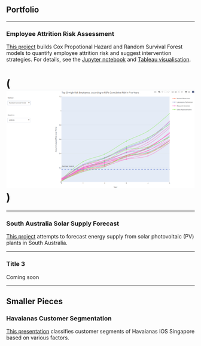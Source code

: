 ## Portfolio

---

### Employee Attrition Risk Assessment

[This project](/projects/employee-attrition/report.pdf) builds Cox Propotional Hazard and Random Survival Forest models to quantify employee attrition risk and suggest intervention strategies. For details, see the [Jupyter notebook](https://nbviewer.org/github/ShuuheiAlb/shuuheialb.github.io/blob/main/projects/employee-attrition/risk-assessment.ipynb) and [Tableau visualisation](https://public.tableau.com/app/profile/edwin.s8490/viz/IBMEmployeeAttritionRiskAssessmentVisualisation/Dashboard1).

# (<img src="images/employee_attrition_1.png?raw=true"/>)

---

### South Australia Solar Supply Forecast

[This project](https://nbviewer.org/github/ShuuheiAlb/shuuheialb.github.io/blob/main/projects/sa-solar-supply/forecast.ipynb) attempts to forecast energy supply from solar photovoltaic (PV) plants in South Australia.

---

### Title 3

Coming soon

---

## Smaller Pieces

### Havaianas Customer Segmentation

[This presentation](https://public.tableau.com/app/profile/edwin.s8490/viz/CustomerSegmentationfromHavaianasPOSReceipts/Report) classifies customer segments of Havaianas IOS Singapore based on various factors.